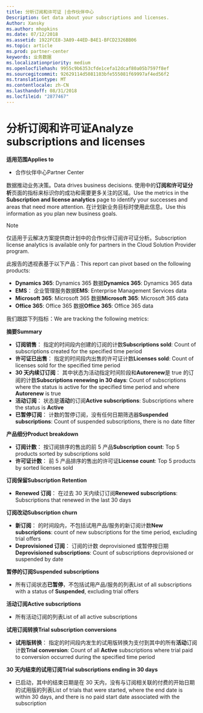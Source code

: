 ```yaml
---
title: 分析订阅和许可证 |合作伙伴中心
Description: Get data about your subscriptions and licenses.
Author: Xansky
ms.author: mhopkins
ms.date: 07/12/2018
ms.assetid: 1922FCE8-3A89-44ED-B4E1-BFCD2326BB06
ms.topic: article
ms.prod: partner-center
keywords: 业务数据
ms.localizationpriority: medium
ms.openlocfilehash: 9955c9b6353cfde1cefa12dcaf80a05b7597f8ef
ms.sourcegitcommit: 92629114d5081103bfe555081f69997af4ed56f2
ms.translationtype: MT
ms.contentlocale: zh-CN
ms.lasthandoff: 08/31/2018
ms.locfileid: "2877467"
---
```

# <a name="analyze-subscriptions-and-licenses"></a><span data-ttu-id="983f8-103">分析订阅和许可证</span><span class="sxs-lookup"><span data-stu-id="983f8-103">Analyze subscriptions and licenses</span></span> 

**<span data-ttu-id="983f8-104">适用范围</span><span class="sxs-lookup"><span data-stu-id="983f8-104">Applies to</span></span>**
- <span data-ttu-id="983f8-105">合作伙伴中心</span><span class="sxs-lookup"><span data-stu-id="983f8-105">Partner Center</span></span>

<span data-ttu-id="983f8-106">数据推动业务决策。</span><span class="sxs-lookup"><span data-stu-id="983f8-106">Data drives business decisions.</span></span> <span data-ttu-id="983f8-107">使用中的**订阅和许可证分析**页面的指标来标识你的成功和需要更多关注的区域。</span><span class="sxs-lookup"><span data-stu-id="983f8-107">Use the metrics in the **Subscription and license analytics** page to identify your successes and areas that need more attention.</span></span> <span data-ttu-id="983f8-108">在计划新业务目标时使用此信息。</span><span class="sxs-lookup"><span data-stu-id="983f8-108">Use this information as you plan new business goals.</span></span>

> [!NOTE]
> <span data-ttu-id="983f8-109">仅适用于云解决方案提供商计划中的合作伙伴订阅许可证分析。</span><span class="sxs-lookup"><span data-stu-id="983f8-109">Subscription license analytics is available only for partners in the Cloud Solution Provider program.</span></span>


<span data-ttu-id="983f8-110">此报告的透视表基于以下产品：</span><span class="sxs-lookup"><span data-stu-id="983f8-110">This report can pivot based on the following products:</span></span>

 - <span data-ttu-id="983f8-111">**Dynamics 365**: Dynamics 365 数据</span><span class="sxs-lookup"><span data-stu-id="983f8-111">**Dynamics 365**: Dynamics 365 data</span></span>  
 - <span data-ttu-id="983f8-112">**EMS**： 企业管理服务数据</span><span class="sxs-lookup"><span data-stu-id="983f8-112">**EMS**: Enterprise Management Services data</span></span>  
 - <span data-ttu-id="983f8-113">**Microsoft 365**: Microsoft 365 数据</span><span class="sxs-lookup"><span data-stu-id="983f8-113">**Microsoft 365**: Microsoft 365 data</span></span>  
 - <span data-ttu-id="983f8-114">**Office 365**: Office 365 数据</span><span class="sxs-lookup"><span data-stu-id="983f8-114">**Office 365**: Office 365 data</span></span>  


<span data-ttu-id="983f8-115">我们跟踪下列指标：</span><span class="sxs-lookup"><span data-stu-id="983f8-115">We are tracking the following metrics:</span></span>

**<span data-ttu-id="983f8-116">摘要</span><span class="sxs-lookup"><span data-stu-id="983f8-116">Summary</span></span>**  
 - <span data-ttu-id="983f8-117">**订阅销售**： 指定的时间段内创建的订阅的计数</span><span class="sxs-lookup"><span data-stu-id="983f8-117">**Subscriptions sold**: Count of subscriptions created for the specified time period</span></span>  
 - <span data-ttu-id="983f8-118">**许可证已出售**： 指定的时间段内出售的许可证计数</span><span class="sxs-lookup"><span data-stu-id="983f8-118">**Licenses sold**: Count of licenses sold for the specified time period</span></span>   
 - <span data-ttu-id="983f8-119">**30 天内续订订阅**： 其中状态为活动指定时间阶段和**Autorenew**是 true 的订阅的计数</span><span class="sxs-lookup"><span data-stu-id="983f8-119">**Subscriptions renewing in 30 days**: Count of subscriptions where the status is active for the specified time period and where **Autorenew** is true</span></span>
 - <span data-ttu-id="983f8-120">**活动订阅**： 状态是**活动**的订阅</span><span class="sxs-lookup"><span data-stu-id="983f8-120">**Active subscriptions**: Subscriptions where the status is **Active**</span></span>  
 - <span data-ttu-id="983f8-121">**已暂停订阅**： 计数的暂停订阅，没有任何日期筛选器</span><span class="sxs-lookup"><span data-stu-id="983f8-121">**Suspended subscriptions**: Count of suspended subscriptions, there is no date filter</span></span>  

**<span data-ttu-id="983f8-122">产品细分</span><span class="sxs-lookup"><span data-stu-id="983f8-122">Product breakdown</span></span>**  
 - <span data-ttu-id="983f8-123">**订阅计数**： 按订阅排序的售出的前 5 产品</span><span class="sxs-lookup"><span data-stu-id="983f8-123">**Subscription count**: Top 5 products sorted by subscriptions sold</span></span>  
 - <span data-ttu-id="983f8-124">**许可证计数**： 前 5 产品排序的售出的许可证</span><span class="sxs-lookup"><span data-stu-id="983f8-124">**License count**: Top 5 products by sorted licenses sold</span></span>

**<span data-ttu-id="983f8-125">订阅保留</span><span class="sxs-lookup"><span data-stu-id="983f8-125">Subscription Retention</span></span>**
 - <span data-ttu-id="983f8-126">**Renewed 订阅**： 在过去 30 天内续订订阅</span><span class="sxs-lookup"><span data-stu-id="983f8-126">**Renewed subscriptions**: Subscriptions that renewed in the last 30 days</span></span>  

**<span data-ttu-id="983f8-127">订阅改动</span><span class="sxs-lookup"><span data-stu-id="983f8-127">Subscription churn</span></span>**  
 - <span data-ttu-id="983f8-128">**新订阅**： 的时间段内，不包括试用产品/服务的新订阅计数</span><span class="sxs-lookup"><span data-stu-id="983f8-128">**New subscriptions**: count of new subscriptions for the time period, excluding trial offers</span></span>  
 - <span data-ttu-id="983f8-129">**Deprovisioned 订阅**： 订阅的计数 deprovisioned 或暂停按日期</span><span class="sxs-lookup"><span data-stu-id="983f8-129">**Deprovisioned subscriptions**: Count of subscriptions deprovisioned or suspended by date</span></span>  

**<span data-ttu-id="983f8-130">暂停的订阅</span><span class="sxs-lookup"><span data-stu-id="983f8-130">Suspended subscriptions</span></span>**  
 - <span data-ttu-id="983f8-131">所有订阅状态**已暂停**，不包括试用产品/服务的列表</span><span class="sxs-lookup"><span data-stu-id="983f8-131">List of all subscriptions with a status of **Suspended**, excluding trial offers</span></span>  
  
**<span data-ttu-id="983f8-132">活动订阅</span><span class="sxs-lookup"><span data-stu-id="983f8-132">Active subscriptions</span></span>**
 - <span data-ttu-id="983f8-133">所有活动订阅的列表</span><span class="sxs-lookup"><span data-stu-id="983f8-133">List of all active subscriptions</span></span>  

**<span data-ttu-id="983f8-134">试用订阅转换</span><span class="sxs-lookup"><span data-stu-id="983f8-134">Trial subscription conversions</span></span>**  
 - <span data-ttu-id="983f8-135">**试用版转换**： 指定的时间段内发生的试用版转换为支付到其中的所有**活动**订阅计数</span><span class="sxs-lookup"><span data-stu-id="983f8-135">**Trial conversion**: Count of all **Active** subscriptions where trial paid to conversion occurred during the specified time period</span></span>  

**<span data-ttu-id="983f8-136">30 天内结束的试用订阅</span><span class="sxs-lookup"><span data-stu-id="983f8-136">Trial subscriptions ending in 30 days</span></span>**  
 - <span data-ttu-id="983f8-137">已启动，其中的结束日期是在 30 天内，没有与订阅相关联的付费的开始日期的试用版的列表</span><span class="sxs-lookup"><span data-stu-id="983f8-137">List of trials that were started, where the end date is within 30 days, and there is no paid start date associated with the subscription</span></span>  

  